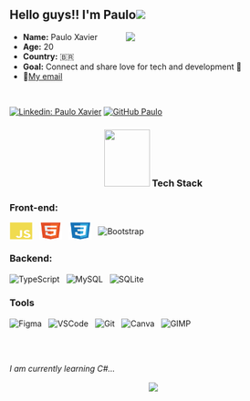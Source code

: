 <h2> Hello guys!! I'm Paulo<img src="https://media1.giphy.com/media/v1.Y2lkPTc5MGI3NjExc3lmaHAxOHd4NmM2cHl4aDR2NDMxdmYzZXlqbWg1bDR1d2Y1eDR6NyZlcD12MV9pbnRlcm5hbF9naWZfYnlfaWQmY3Q9cw/eDfEKRdCdvtpMopxYM/giphy.gif" width="80"> </h2>

<img src="https://github.com/user-attachments/assets/6cd6cc77-2bb2-44e1-bc0d-9918f27d1efa" align="right" width="300"/>

<ul>
  <li><strong>Name:</strong> Paulo Xavier</li>
  <li><strong>Age:</strong> 20</li>
  <li><strong>Country:</strong> 🇧🇷 </li>
   <li><strong>Goal:</strong> Connect and share love for tech and development 🚀</li>
  <li> 📧<a href="mailto:xavierpaulo796@gmail.com">My email</a></li>
</ul>

<br>

  [![Linkedin: Paulo Xavier](https://img.shields.io/badge/-pauloxavier-blue?style=flat-square&logo=Linkedin&logoColor=white&link=https://www.linkedin.com/in/paulo-xavier-15bb6924a/)](https://www.linkedin.com/in/paulo-xavier-15bb6924a/)
[![GitHub Paulo](https://img.shields.io/github/followers/paulo-xavier?label=follow&style=social)](https://github.com/paulo-xavier)

</p>

<h3 align="center"> <img src="https://media1.giphy.com/media/v1.Y2lkPTc5MGI3NjExM3Z5cnBkZ2MyamltZTZuaDN2M3VzOXB6bXBxNmo4cDRoYjBndWViMiZlcD12MV9pbnRlcm5hbF9naWZfYnlfaWQmY3Q9cw/jBUx3NdjR14vzKQ7Bb/giphy.gif" width="80" height="100"> Tech Stack </h3> 

<h3 align="left"> Front-end: </h3>

<p align="left">
  <img align="center" alt="Js" height="30" width="40" title="Javascript" src="https://raw.githubusercontent.com/devicons/devicon/master/icons/javascript/javascript-plain.svg"> &nbsp;
  <img align="center" alt="HTML" height="30" width="40" title="HTML" src="https://raw.githubusercontent.com/devicons/devicon/master/icons/html5/html5-original.svg"> &nbsp;
  <img align="center" alt="CSS" height="30" width="40" title="CSS" src="https://raw.githubusercontent.com/devicons/devicon/master/icons/css3/css3-original.svg"> &nbsp;
  <img align="center" alt="Bootstrap" height="30" width="40" title="Bootstrap" src="https://cdn.jsdelivr.net/gh/devicons/devicon/icons/bootstrap/bootstrap-original.svg">
</p>

<h3 align="left"> Backend: </h3>

<p align="left">
  <img align="center" alt="TypeScript" height="30" width="40" title="Typescript" src="https://cdn.jsdelivr.net/gh/devicons/devicon/icons/typescript/typescript-original.svg"> &nbsp;
  <img align="center" alt="MySQL" height="40" width="40" title="MySQL" src="https://cdn.jsdelivr.net/gh/devicons/devicon/icons/mysql/mysql-original-wordmark.svg"> &nbsp;
  <img align="center" alt="SQLite" height="40" width="40" title="SQLite" src="https://cdn.jsdelivr.net/gh/devicons/devicon/icons/sqlite/sqlite-original.svg">
</p>

<h3 align="left"> Tools </h3>

<p align="left">
  <img align="center" alt="Figma" height="30" width="40" title="Figma" src="https://cdn.jsdelivr.net/gh/devicons/devicon/icons/figma/figma-original.svg"> &nbsp;
  <img align="center" alt="VSCode" height="35" width="40" title="VSCode" src="https://cdn.jsdelivr.net/gh/devicons/devicon/icons/vscode/vscode-original.svg"> &nbsp;
  <img align="center" alt="Git" height="30" width="40" title="Git" src="https://cdn.jsdelivr.net/gh/devicons/devicon/icons/git/git-original.svg"> &nbsp;
  <img align="center" alt="Canva" height="30" width="40" title="Canva" src="https://cdn.jsdelivr.net/gh/devicons/devicon/icons/canva/canva-original.svg"> &nbsp;
  <img align="center" alt="GIMP" height="30" width="40" title="GIMP" src="https://cdn.jsdelivr.net/gh/devicons/devicon/icons/gimp/gimp-original.svg">
</p>

<br><br>

<p> <em> I am currently learning C#... </em> </p>

<p align="center">
<img align="center" src="https://media1.giphy.com/media/v1.Y2lkPTc5MGI3NjExMDBtMWE3aHpuN2JvNTl2NjEydjE2NTBzeXpxenkwM3htY2dyZTZ4OCZlcD12MV9pbnRlcm5hbF9naWZfYnlfaWQmY3Q9cw/qSmYjCygSR6xZeEUon/giphy.gif" height="100" >
</p>
 
  
